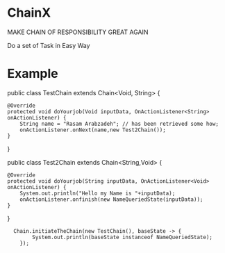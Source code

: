 # ChainX
MAKE CHAIN OF RESPONSIBILITY GREAT AGAIN

Do a set of Task in Easy Way
# Example
public class TestChain extends Chain<Void, String> {


    @Override
    protected void doYourjob(Void inputData, OnActionListener<String> onActionListener) {
        String name = "Rasam Arabzadeh"; // has been retrieved some how;
        onActionListener.onNext(name,new Test2Chain());
    }
}




public class Test2Chain extends Chain<String,Void> {

    @Override
    protected void doYourjob(String inputData, OnActionListener<Void> onActionListener) {
        System.out.println("Hello my Name is "+inputData);
        onActionListener.onfinish(new NameQueriedState(inputData));
    }
}


      Chain.initiateTheChain(new TestChain(), baseState -> {
            System.out.println(baseState instanceof NameQueriedState);
        });




